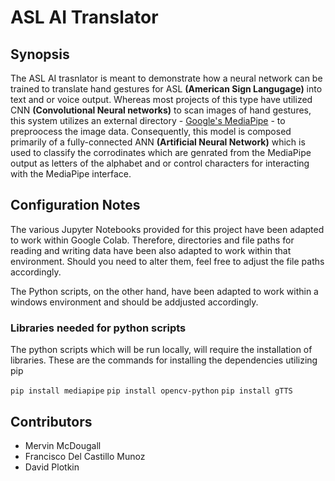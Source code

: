 # ASL AI Translator

## Synopsis
The ASL AI trasnlator is meant to demonstrate how a neural network can be trained to translate hand gestures for ASL **(American Sign Langugage)** into text and or voice output. Whereas most projects of this type have utilized CNN **(Convolutional Neural networks)** to scan images of hand gestures, this system utilizes an external directory - [Google's MediaPipe](https://ai.google.dev/edge/mediapipe/solutions/vision/hand_landmarker) - to preproocess the image data. Consequently, this model is composed primarily of a fully-connected ANN **(Artificial Neural Network)** which is used to classify the corrodinates which are genrated from the MediaPipe output as letters of the alphabet and or control characters for interacting with the MediaPipe interface.

## Configuration Notes
The various Jupyter Notebooks provided for this project have been adapted to work within Google Colab. Therefore, directories and file paths for reading and writing data have been also adapted to work within that environment. Should you need to alter them, feel free to adjust the file paths accordingly.

The Python scripts, on the other hand, have been adapted to work within a windows environment and should be addjusted accordingly.

### Libraries needed for python scripts
The python scripts which will be run locally, will require the installation of libraries. These are the commands for installing the dependencies utilizing pip

`pip install mediapipe`
`pip install opencv-python`
`pip install gTTS`


## Contributors
- Mervin McDougall
- Francisco Del Castillo Munoz
- David Plotkin
